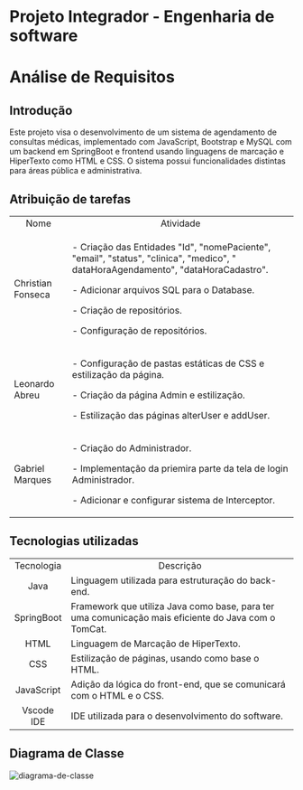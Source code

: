 # Projeto Integrador - Engenharia de software

<h1> Análise de Requisitos </h1>

<h2> Introdução </h2>

Este projeto visa o desenvolvimento de um sistema de agendamento de consultas médicas, implementado com JavaScript, Bootstrap e MySQL com um backend em SpringBoot e frontend usando linguagens de marcação e HiperTexto como HTML e CSS. O sistema possui funcionalidades distintas para áreas pública e administrativa.

<h2>Atribuição de tarefas</h2>
<table>
  
  <tr>
    <td align="center"> Nome </td>
    <td align="center"> Atividade </td>
  </tr>

  <tr>
    <td>Christian Fonseca</td>
    <td>
      <p>- Criação das Entidades "Id", "nomePaciente", "email", "status", "clinica", "medico", " dataHoraAgendamento", "dataHoraCadastro".</p>
      <p>- Adicionar arquivos SQL para o Database.</p>
      <p>- Criação de repositórios.</p>
      <p>- Configuração de repositórios.</p>
    </td>
  </tr>

  <tr>
    <td>Leonardo Abreu</td>
    <td>
      <p>- Configuração de pastas estáticas de CSS e estilização da página. </p>
      <p>- Criação da página Admin e estilização.</p>
      <p>- Estilização das páginas alterUser e addUser.</p>
    </td>
  </tr>

  <tr>
    <td>Gabriel Marques</td>
    <td>
      <p>- Criação do Administrador.</p>
      <p>- Implementação da priemira parte da tela de login Administrador.</p>
      <p>- Adicionar e configurar sistema de Interceptor.</p>
    </td>
  </tr>

</table>

<h2>Tecnologias utilizadas</h2>
<table>
  <tr>
    <td align="center"> Tecnologia </td>
    <td align="center"> Descrição </td>
  </tr>

  <tr>
    <td align="center"> Java </td>
    <td> Linguagem utilizada para estruturação do back-end. </td>
  </tr>

  <tr>
    <td align="center"> SpringBoot </td>
    <td> Framework que utiliza Java como base, para ter uma comunicação mais eficiente do Java com o TomCat. </td>
  </tr>

  <tr>
    <td align="center"> HTML </td>
    <td> Linguagem de Marcação de HiperTexto. </td>
  </tr>

  <tr>
    <td align="center"> CSS </td>
    <td> Estilização de páginas, usando como base o HTML. </td>
  </tr>

  <tr>
    <td align="center"> JavaScript </td>
    <td> Adição da lógica do front-end, que se comunicará com o HTML e o CSS. </td>
  </tr>

  <tr>
    <td align="center"> Vscode IDE </td>
    <td>IDE utilizada para o desenvolvimento do software.</td>
  </tr>
</table>

<h2>Diagrama de Classe</h2>
<img src="/readme/png/Diagrama PI.png" alt="diagrama-de-classe" border="0"></a>

